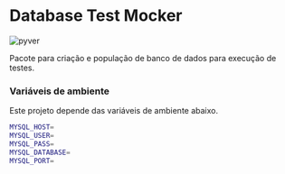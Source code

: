# Database Test Mocker
![pyver](https://img.shields.io/badge/python-3.6%2B-blue)

Pacote para criação e população de banco de dados para execução de testes.

### Variáveis de ambiente

Este projeto depende das variáveis de ambiente abaixo.

```bash
MYSQL_HOST=
MYSQL_USER=
MYSQL_PASS=
MYSQL_DATABASE=
MYSQL_PORT=
```


```python

```

